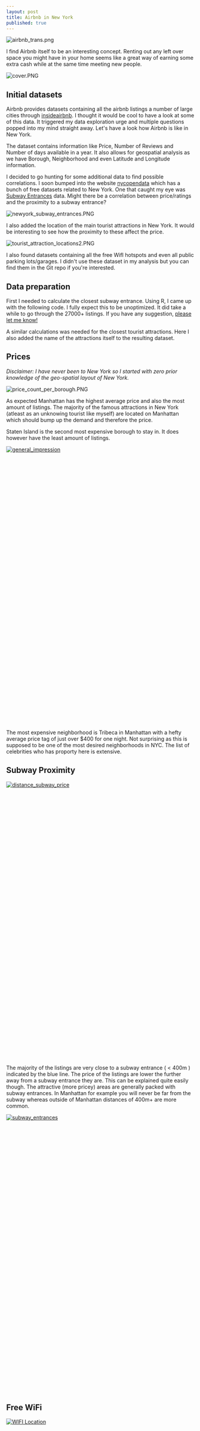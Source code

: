 ```yaml
---
layout: post
title: Airbnb in New York
published: true
---
```






![airbnb_trans.png]({{site.baseurl}}/images/airbnb_trans.png)
 
I find Airbnb itself to be an interesting concept. Renting out any left over space you might have in your home seems like a great way of earning some extra cash while at the same time meeting new people.
 
![cover.PNG]({{site.baseurl}}/images/cover.jpg)
 
## Initial datasets
 
Airbnb provides datasets containing all the airbnb listings a number of large cities through [insideairbnb](http://insideairbnb.com/). I thought it would be cool to have a look at some of this data. It triggered my data exploration urge and multiple questions popped into my mind straight away. Let's have a look how Airbnb is like in New York.
 
The dataset contains information like Price, Number of Reviews and Number of days available in a year. It also allows for geospatial analysis as we have Borough, Neighborhood and even Latitude and Longitude information. 
 
I decided to go hunting for some additional data to find possible correlations. I soon bumped into the website [nycopendata](https://nycopendata.socrata.com) which has a bunch of free datasets related to New York. One that caught my eye was [Subway Entrances](https://nycopendata.socrata.com/Transportation/Subway-Entrances/drex-xx56) data. Might there be a correlation between price/ratings and the proximity to a subway entrance?
 
![newyork_subway_entrances.PNG]({{site.baseurl}}/images/newyork_subway_entrances.jpg)
 
I also added the location of the main tourist attractions in New York. It would be interesting to see how the proximity to these affect the price.
 
![tourist_attraction_locations2.PNG]({{site.baseurl}}/images/tourist_attraction_locations2.jpg)

I also found datasets containing all the free WifI hotspots and even all public parking lots/garages. I didn't use these dataset in my analysis but you can find them in the Git repo if you're interested. 
 
## Data preparation
 
First I needed to calculate the closest subway entrance. Using R, I came up with the following code. I fully expect this to be unoptimized. It did take a while to go through the 27000+ listings. If you have any suggestion, [please let me know!](http://svenhofstede.github.io/contact/)
 
<script src="https://gist.github.com/svenhofstede/06b18c62b34d1d85eab8.js"></script>

A similar calculations was needed for the closest tourist attractions. Here I also added the name of the attractions itself to the resulting dataset.

## Prices

*Disclaimer: I have never been to New York so I started with zero prior knowledge of the geo-spatial layout of New York.*

![price_count_per_borough.PNG]({{site.baseurl}}/images/price_count_per_borough.PNG)

As expected Manhattan has the highest average price and also the most amount of listings. The majority of the famous attractions in New York (atleast as an unknowing tourist like myself) are located on Manhattan which should bump up the demand and therefore the price. 

Staten Island is the second most expensive borough to stay in. It does however have the least amount of listings. 

<script type='text/javascript' src='https://public.tableau.com/javascripts/api/viz_v1.js'></script><div class='tableauPlaceholder' style='width: 750px; height: 742px;'><noscript><a href='#'><img alt='general_impression ' src='https:&#47;&#47;public.tableau.com&#47;static&#47;images&#47;ai&#47;airbnb_analysis&#47;general_impression&#47;1_rss.png' style='border: none' /></a></noscript><object class='tableauViz' width='750' height='742' style='display:none;'><param name='host_url' value='https%3A%2F%2Fpublic.tableau.com%2F' /> <param name='site_root' value='' /><param name='name' value='airbnb_analysis&#47;general_impression' /><param name='tabs' value='no' /><param name='toolbar' value='yes' /><param name='static_image' value='https:&#47;&#47;public.tableau.com&#47;static&#47;images&#47;ai&#47;airbnb_analysis&#47;general_impression&#47;1.png' /> <param name='animate_transition' value='yes' /><param name='display_static_image' value='yes' /><param name='display_spinner' value='yes' /><param name='display_overlay' value='yes' /><param name='display_count' value='yes' /><param name='showVizHome' value='no' /><param name='showTabs' value='y' /><param name='bootstrapWhenNotified' value='true' /></object></div>

The most expensive neighborhood is Tribeca in Manhattan with a hefty average price tag of just over $400 for one night. Not surprising as this is supposed to be one of the most desired neighborhoods in NYC. The list of celebrities who has proporty here is extensive.

## Subway Proximity

<script type='text/javascript' src='https://public.tableau.com/javascripts/api/viz_v1.js'></script><div class='tableauPlaceholder' style='width: 750px; height: 742px;'><noscript><a href='#'><img alt='distance_subway_price ' src='https:&#47;&#47;public.tableau.com&#47;static&#47;images&#47;pr&#47;proximity_subway&#47;distance_subway_price&#47;1_rss.png' style='border: none' /></a></noscript><object class='tableauViz' width='750' height='742' style='display:none;'><param name='host_url' value='https%3A%2F%2Fpublic.tableau.com%2F' /> <param name='site_root' value='' /><param name='name' value='proximity_subway&#47;distance_subway_price' /><param name='tabs' value='no' /><param name='toolbar' value='yes' /><param name='static_image' value='https:&#47;&#47;public.tableau.com&#47;static&#47;images&#47;pr&#47;proximity_subway&#47;distance_subway_price&#47;1.png' /> <param name='animate_transition' value='yes' /><param name='display_static_image' value='yes' /><param name='display_spinner' value='yes' /><param name='display_overlay' value='yes' /><param name='display_count' value='yes' /><param name='showVizHome' value='no' /><param name='showTabs' value='y' /><param name='bootstrapWhenNotified' value='true' /></object></div>

The majority of the listings are very close to a subway entrance ( < 400m ) indicated by the blue line. The price of the listings are lower the further away from a subway entrance they are. This can be explained quite easily though. The attractive (more pricey) areas are generally packed with subway entrances. In Manhattan for example you will never be far from the subway whereas outside of Manhattan distances of 400m+ are more common.

<script type='text/javascript' src='https://public.tableau.com/javascripts/api/viz_v1.js'></script><div class='tableauPlaceholder' style='width: 750px; height: 742px;'><noscript><a href='#'><img alt='subway_entrances ' src='https:&#47;&#47;public.tableau.com&#47;static&#47;images&#47;56&#47;56XW8H7CB&#47;1_rss.png' style='border: none' /></a></noscript><object class='tableauViz' width='750' height='742' style='display:none;'><param name='host_url' value='https%3A%2F%2Fpublic.tableau.com%2F' /> <param name='path' value='shared&#47;56XW8H7CB' /> <param name='toolbar' value='yes' /><param name='static_image' value='https:&#47;&#47;public.tableau.com&#47;static&#47;images&#47;56&#47;56XW8H7CB&#47;1.png' /> <param name='animate_transition' value='yes' /><param name='display_static_image' value='yes' /><param name='display_spinner' value='yes' /><param name='display_overlay' value='yes' /><param name='display_count' value='yes' /><param name='showVizHome' value='no' /><param name='showTabs' value='y' /><param name='bootstrapWhenNotified' value='true' /></object></div>

## Free WiFi

<script type='text/javascript' src='https://public.tableau.com/javascripts/api/viz_v1.js'></script><div class='tableauPlaceholder' style='width: 750px; height: 742px;'><noscript><a href='#'><img alt='WIFI Location ' src='https:&#47;&#47;public.tableau.com&#47;static&#47;images&#47;wi&#47;wifi_location&#47;WIFILocation&#47;1_rss.png' style='border: none' /></a></noscript><object class='tableauViz' width='750' height='742' style='display:none;'><param name='host_url' value='https%3A%2F%2Fpublic.tableau.com%2F' /> <param name='path' value='views&#47;wifi_location&#47;WIFILocation' /> <param name='toolbar' value='yes' /><param name='static_image' value='https:&#47;&#47;public.tableau.com&#47;static&#47;images&#47;wi&#47;wifi_location&#47;WIFILocation&#47;1.png' /> <param name='animate_transition' value='yes' /><param name='display_static_image' value='yes' /><param name='display_spinner' value='yes' /><param name='display_overlay' value='yes' /><param name='display_count' value='yes' /><param name='showVizHome' value='no' /><param name='showTabs' value='y' /><param name='bootstrapWhenNotified' value='true' /></object></div>

Not related to Airbnb but still interesting. NYC seems to provide free WiFi in most parks.